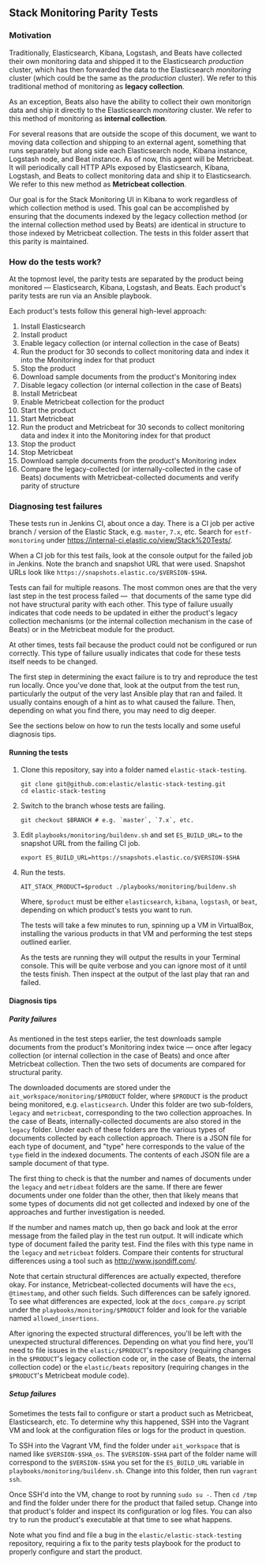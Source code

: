 ## Stack Monitoring Parity Tests

### Motivation

Traditionally, Elasticsearch, Kibana, Logstash, and Beats have collected their own monitoring data and
shipped it to the Elasticsearch *production* cluster, which has then forwarded the data to the Elasticsearch
*monitoring* cluster (which could be the same as the *production* cluster). We refer to this traditional method
of monitoring as **legacy collection**. 

As an exception, Beats also have the ability to collect their own monitorign
data and ship it directly to the Elasticsearch *monitoring* cluster. We refer to this method of monitoring as
**internal collection**.

For several reasons that are outside the scope of this document, we want to moving data collection and shipping to an 
external agent, something that runs separately but along side each Elasticsearch node, Kibana instance, Logstash
node, and Beat instance. As of now, this agent will be Metricbeat. It will periodically call HTTP APIs exposed by Elasticsearch, 
Kibana, Logstash, and Beats to collect monitoring data and ship it to Elasticsearch. We refer to this new method as
**Metricbeat collection**.

Our goal is for the Stack Monitoring UI in Kibana to work regardless of which collection method is used. This goal
can be accomplished by ensuring that the documents indexed by the legacy collection method (or the internal collection
method used by Beats) are identical in structure to those indexed by Metricbeat collection. The tests in this folder assert
that this parity is maintained.

### How do the tests work?

At the topmost level, the parity tests are separated by the product being monitored — Elasticsearch, Kibana, Logstash,
and Beats. Each product's parity tests are run via an Ansible playbook.

Each product's tests follow this general high-level approach:

1. Install Elasticsearch
1. Install product
1. Enable legacy collection (or internal collection in the case of Beats)
1. Run the product for 30 seconds to collect monitoring data and index it into the Monitoring index for 
   that product
1. Stop the product
1. Download sample documents from the product's Monitoring index
1. Disable legacy collection (or internal collection in the case of Beats)
1. Install Metricbeat
1. Enable Metricbeat collection for the product
1. Start the product
1. Start Metricbeat
1. Run the product and Metricbeat for 30 seconds to collect monitoring data and index it into the Monitoring 
   index for that product
1. Stop the product
1. Stop Metricbeat
1. Download sample documents from the product's Monitoring index
1. Compare the legacy-collected (or internally-collected in the case of Beats) documents with Metricbeat-collected 
  documents and verify parity of structure

### Diagnosing test failures

These tests run in Jenkins CI, about once a day. There is a CI job per active branch / version of the Elastic Stack, 
e.g. `master`, `7.x`, etc. Search for `estf-monitoring` under https://internal-ci.elastic.co/view/Stack%20Tests/.

When a CI job for this test fails, look at the console output for the failed job in Jenkins. Note the branch and 
snapshot URL that were used. Snapshot URLs look like `https://snapshots.elastic.co/$VERSION-$SHA`.

Tests can fail for multiple reasons. The most common ones are that the very last step in the test process failed — 
that documents of the same type did not have structural parity with each other. This type of failure usually 
indicates that code needs to be updated in either the product's legacy collection mechanisms (or the internal
collection mechanism in the case of Beats) or in the Metricbeat module for the product.

At other times, tests fail because the product could not be configured or run correctly. This type of failure usually 
indicates that code for these tests itself needs to be changed.

The first step in determining the exact failure is to try and reproduce the test run locally. Once you've done that, 
look at the output from the test run, particularly the output of the very last Ansible play that ran and failed. It 
usually contains enough of a hint as to what caused the failure. Then, depending on what you find there, you may need 
to dig deeper.

See the sections below on how to run the tests locally and some useful diagnosis tips.

#### Running the tests

1. Clone this repository, say into a folder named `elastic-stack-testing`.

   ```
   git clone git@github.com:elastic/elastic-stack-testing.git
   cd elastic-stack-testing
   ```

2. Switch to the branch whose tests are failing.

   ```
   git checkout $BRANCH # e.g. `master`, `7.x`, etc.
   ```

3. Edit `playbooks/monitoring/buildenv.sh` and set `ES_BUILD_URL=` to the snapshot URL from the failing CI job.

   ```
   export ES_BUILD_URL=https://snapshots.elastic.co/$VERSION-$SHA
   ```

4. Run the tests.

   ```
   AIT_STACK_PRODUCT=$product ./playbooks/monitoring/buildenv.sh
   ```

   Where, `$product` must be either `elasticsearch`, `kibana`, `logstash`, or `beat`, depending on which product's 
   tests you want to run.

   The tests will take a few minutes to run, spinning up a VM in VirtualBox, installing the various products in that 
   VM and performing the test steps outlined earlier.

   As the tests are running they will output the results in your Terminal console. This will be quite verbose and you 
   can ignore most of it until the tests finish. Then inspect at the output of the last play that ran and failed.

#### Diagnosis tips

##### Parity failures

As mentioned in the test steps earlier, the test downloads sample documents from the product's Monitoring index twice 
— once after legacy collection (or internal collection in the case of Beats) and once after Metricbeat collection. Then 
the two sets of documents are compared for structural parity.

The downloaded documents are stored under the `ait_workspace/monitoring/$PRODUCT` folder, where `$PRODUCT` is the 
product being monitored, e.g. `elasticsearch`. Under this folder are two sub-folders, 
`legacy` and `metricbeat`, corresponding to the two collection approaches. In the case of Beats, internally-collected
documents are also stored in the `legacy` folder. Under each of these folders are the 
various types of documents collected by each collection approach. There is a JSON file for each type of document, and 
"type" here corresponds to the value of the `type` field in the indexed documents. The contents of each JSON file are 
a sample document of that type.

The first thing to check is that the number and names of documents under the `legacy` and `metridbeat` folders are 
the same. If there are fewer documents under one folder than the other, then that likely means that some types of 
documents did not get collected and indexed by one of the approaches and further investigation is needed.

If the number and names match up, then go back and look at the error message from the failed play in the test run 
output. It will indicate which type of document failed the parity test. Find the files with this type name in the 
`legacy` and `metricbeat` folders. Compare their contents for structural differences using a tool such as 
http://www.jsondiff.com/. 

Note that certain structural differences are actually expected, therefore okay. For instance, Metricbeat-collected 
documents will have the `ecs`, `@timestamp`, and other such fields. Such differences can be safely ignored. To see 
what differences are expected, look at the `docs_compare.py` script under the `playbooks/monitoring/$PRODUCT` folder 
and look for the variable named `allowed_insertions`. 

After ignoring the expected structural differences, you'll be left with the unexpected structural differences. 
Depending on what you find here, you'll need to file issues in the `elastic/$PRODUCT`'s repository (requiring changes 
in the `$PRODUCT`'s legacy collection code or, in the case of Beats, the internal collection code) or the `elastic/beats` 
repository (requiring changes in the `$PRODUCT`'s Metricbeat module code).

##### Setup failures

Sometimes the tests fail to configure or start a product such as Metricbeat, Elasticsearch, etc. To determine why 
this happened, SSH into the Vagrant VM and look at the configuration files or logs for the product in question.

To SSH into the Vagrant VM, find the folder under `ait_workspace` that is named like `$VERSION-$SHA_os`. The 
`$VERSION-$SHA` part of the folder name will correspond to the `$VERSION-$SHA` you set for the `ES_BUILD_URL` 
variable in `playbooks/monitoring/buildenv.sh`. Change into this folder, then run `vagrant ssh`.

Once SSH'd into the VM, change to root by running `sudo su -`. Then `cd /tmp` and find the folder under there for the 
product that failed setup. Change into that product's folder and inspect its configuration or log files. You can also 
try to run the product's executable at that time to see what happens.

Note what you find and file a bug in the `elastic/elastic-stack-testing` repository, requiring a fix to the parity 
tests playbook for the product to properly configure and start the product.